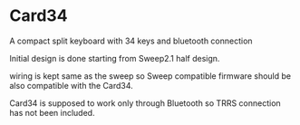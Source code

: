 # Card34
A compact split keyboard with 34 keys and bluetooth connection

Initial design is done starting from Sweep2.1 half design.

wiring is kept same as the sweep so Sweep compatible firmware should be also compatible with the Card34.

Card34 is supposed to work only through Bluetooth so TRRS connection has not been included.
